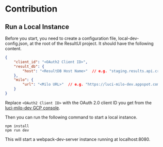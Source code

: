 # Contribution
## Run a Local Instance
Before you start, you need to create a configuration file, local-dev-config.json, at the root of the ResultUI project.
It should have the following content.
```json
{
    "client_id": "<OAuth2 Client ID>",
    "result_db": {
        "host": "<ResultDB Host Name>"  // e.g. "staging.results.api.cr.dev"
    },
    "milo": {
        "url": "<Milo URL>"  // e.g. "https://luci-milo-dev.appspot.com"
    }
}
```
Replace `<OAuth2 Client ID>` with the OAuth 2.0 client ID you get from the [luci-milo-dev GCP console](https://pantheon.corp.google.com/apis/credentials?project=luci-milo-dev).

Then you can run the following command to start a local instance.
```
npm install
npm run dev
```
This will start a webpack-dev-server instance running at localhost:8080.
